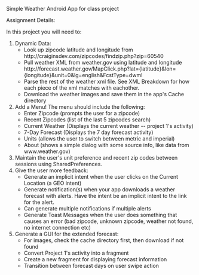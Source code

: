 Simple Weather Android App for class project

Assignment Details:

In this project you will need to:
<ol>
<li> Dynamic Data:
    <ul>
        <li>Look up zipcode latitude and longitude from http://craiginsdev.com/zipcodes/findzip.php?zip=60540</li>
        <li>Pull weather XML from weather.gov using latitude and longitude http://forecast.weather.gov/MapClick.php?lat={latitude}&lon={longitude}&unit=0&lg=english&FcstType=dwml</li>
        <li>Parse the rest of the weather xml file. See XML Breakdown for how each piece of the xml matches with eachother.</li>
        <li>Download the weather images and save them in the app's Cache directory</li>
    </ul></li>
<li> Add a Menu! The menu should include the following:
    <ul>
        <li>Enter Zipcode (prompts the user for a zipcode)</li>
        <li>Recent Zipcodes (list of the last 5 zipcodes search)</li>
        <li>Current Weather (Displays the current weather -- project 1's activity)</li>
        <li>7-Day Forecast (Displays the 7 day forecast activity)</li>
        <li>Units (allows the user to switch between metric and imperial)</li>
        <li>About (shows a simple dialog with some source info, like data from www.weather.gov)</li>
    </ul></li>
<li> Maintain the user's unit preference and recent zip codes between sessions using SharedPreferences.</li>
<li>Give the user more feedback:
    <ul>
        <li>Generate an implicit intent when the user clicks on the Current Location (a GEO intent)</li>
        <li>Generate notification(s) when your app downloads a weather forecast with alerts. Have the intent be an implicit intent to the link for the alert.</li>
        <li>Can generate multiple notifications if multiple alerts</li>
        <li>Generate Toast Messages when the user does something that causes an error (bad zipcode, unknown zipcode, weather not found, no internet connection etc)</li>
    </ul></li>
<li> Generate a GUI for the extended forecast:
    <ul>
        <li>For images, check the cache directory first, then download if not found</li>
        <li>Convert Project 1's activity into a fragment</li>
        <li>Create a new fragment for displaying forecast information</li>
        <li>Transition between forecast days on user swipe action</li>
    </ul></li>
</ol>
